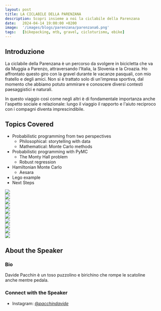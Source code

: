 ```yaml
---
layout: post
title: LA CICLABILE DELLA PARENZANA
description: Scopri insieme a noi la ciclabile della Parenzana
date:   2024-04-14 19:00:00 +0200
image:  '/images/blogs/parenzana/parenzana6.png'
tags:   [bikepacking, mtb, gravel, cicloturismo, ebike]
---
```


## Introduzione

La ciclabile della Parenzana è un percorso da svolgere in bicicletta che va da Muggia a Parenzo, attraversando l'Italia, la Slovenia e la Croazia. Ho affrontato questo giro con la gravel durante le vacanze pasquali, con mio fratello e degli amici. Non si è trattato solo di un'impresa sportiva, dal momento che abbiamo potuto ammirare e conoscere diversi contesti paesaggistici e naturali.

In questo viaggio così come negli altri è di fondamentale importanza anche l'aspetto sociale e relazionale: lungo il viaggio il rapporto e l'aiuto reciproco con i compagni diventa imprescindibile.


## Topics Covered
- Probabilistic programming from two perspectives
    - Philosophical: storytelling with data
    - Mathematical: Monte Carlo methods
- Probabilistic programming with PyMC
    - The Monty Hall problem
    - Robust regression
- Hamiltonian Monte Carlo
    - Aesara
- Lego example
- Next Steps


<!-- Swiper -->
<div class="swiper mySwiper row animate swiper-div">
    <div class="swiper-wrapper">
        <div class="swiper-slide">
            <img src="images/blogs/parenzana/parenzana1.png" loading="lazy" />
        </div>
        <div class="swiper-lazy-preloader"></div>
        <div class="swiper-slide">
            <img src="images/blogs/parenzana/parenzana2.png" loading="lazy" />
        </div>
        <div class="swiper-lazy-preloader"></div>
        <div class="swiper-slide">
            <img src="images/blogs/parenzana/parenzana3.png" loading="lazy" />
        </div>
        <div class="swiper-lazy-preloader"></div>
        <div class="swiper-slide">
            <img src="images/blogs/parenzana/parenzana4.png" loading="lazy" />
        </div>
        <div class="swiper-lazy-preloader"></div>
        <div class="swiper-slide">
            <img src="images/blogs/parenzana/parenzana5.png" loading="lazy" />
        </div>
        <div class="swiper-lazy-preloader"></div>
        <div class="swiper-slide">
            <img src="images/blogs/parenzana/parenzana6.png" loading="lazy" />
        </div>
        <div class="swiper-lazy-preloader"></div>
        <div class="swiper-slide">
            <img src="images/blogs/parenzana/parenzana7.png" loading="lazy" />
        </div>
        <div class="swiper-lazy-preloader"></div>
        <div class="swiper-slide">
            <img src="images/blogs/parenzana/parenzana8.png" loading="lazy" />
        </div>
        <div class="swiper-lazy-preloader"></div>
        <div class="swiper-slide">
            <img src="images/blogs/parenzana/parenzana9.png" loading="lazy" />
        </div>
        <div class="swiper-lazy-preloader"></div>
        <div class="swiper-slide">
            <img src="images/blogs/parenzana/parenzana10.png" loading="lazy" />
        </div>
        <div class="swiper-lazy-preloader"></div>
    </div>
    <div class="swiper-button-next"></div>
    <div class="swiper-button-prev"></div>
    <div class="swiper-pagination"></div>
</div>


## About the Speaker

### Bio
Davide Pacchin è un toso puzzolino e birichino che rompe le scatoline anche mentre pedala.

### Connect with the Speaker
- Instagram: [@_pacchindavide_](https://www.instagram.com/_pacchindavide_/)

